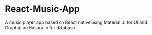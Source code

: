 # React-Music-App
A music player app based on React native using Material UI for UI and Graphql on Hasura.io for database 
